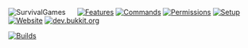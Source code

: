 ![SurvivalGames](http://sg.q64.co/wiki/image/SurvivalGames.png)
&nbsp;&nbsp;&nbsp;&nbsp;&nbsp;[![Features](http://sg.q64.co/wiki/image/Features.png)](https://github.com/ParadiseMC/ParadiseSGDocs/wiki) [![Commands](http://sg.q64.co/wiki/image/Commands.png)](https://github.com/ParadiseMC/ParadiseSGDocs/wiki/Commands) [![Permissions](http://sg.q64.co/wiki/image/Permissions.png)](https://github.com/ParadiseMC/ParadiseSGDocs/wiki/Permissions) [![Setup](http://sg.q64.co/wiki/image/Setup.png)](https://github.com/ParadiseMC/ParadiseSGDocs/wiki/Setup) [![Website](http://sg.q64.co/wiki/image/Website.png)](http://sg.q64.co)  [![dev.bukkit.org](http://sg.q64.co/wiki/image/DBO.png)](http://dev.bukkit.org/bukkit-plugins/paradise-survival-games/)

[![Builds](http://imgur.com/F2MBj0Y.png)](http://ci.q64.co:85/guestLogin.html?guest=1)  

